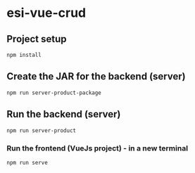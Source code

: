 # esi-vue-crud

## Project setup
```
npm install
```

## Create the JAR for the backend (server)
```
npm run server-product-package
```

## Run the backend (server)
```
npm run server-product
```

### Run the frontend (VueJs project) - in a new terminal
```
npm run serve
```



